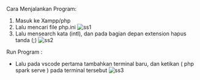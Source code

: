 Cara Menjalankan Program:
1. Masuk ke Xampp/php 
2. Lalu mencari file php.ini
![ss1](https://user-images.githubusercontent.com/108518423/177025783-7b044325-7555-4f9f-92ea-3b4eeb8fc9ac.png)
3. Lalu mensearch kata (intl), dan pada bagian depan extension hapus tanda (;) 
![ss2](https://user-images.githubusercontent.com/108518423/177025931-1b934e04-ef13-4c78-974c-2d571db652fc.png)


Run Program :
- Lalu pada vscode pertama tambahkan terminal baru, dan ketikan ( php spark serve ) pada terminal tersebut
![ss3](https://user-images.githubusercontent.com/108518423/177026112-0964893a-b20c-4734-8fad-d81683e28675.png)
